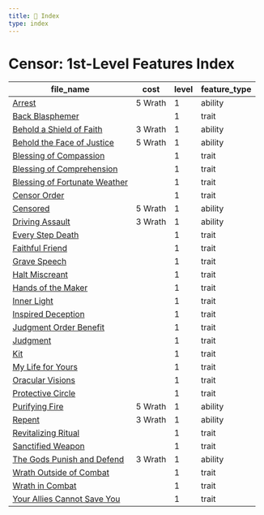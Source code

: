 ```yaml
---
title: 📑 Index
type: index
---
```


# Censor: 1st-Level Features Index

| file_name                                                               | cost    | level | feature_type |
| ----------------------------------------------------------------------- | ------- | ----- | ------------ |
| [Arrest](../Arrest)                                                     | 5 Wrath | 1     | ability      |
| [Back Blasphemer](../Back%20Blasphemer)                                 |         | 1     | trait        |
| [Behold a Shield of Faith](../Behold%20a%20Shield%20of%20Faith)         | 3 Wrath | 1     | ability      |
| [Behold the Face of Justice](../Behold%20the%20Face%20of%20Justice)     | 5 Wrath | 1     | ability      |
| [Blessing of Compassion](../Blessing%20of%20Compassion)                 |         | 1     | trait        |
| [Blessing of Comprehension](../Blessing%20of%20Comprehension)           |         | 1     | trait        |
| [Blessing of Fortunate Weather](../Blessing%20of%20Fortunate%20Weather) |         | 1     | trait        |
| [Censor Order](../Censor%20Order)                                       |         | 1     | trait        |
| [Censored](../Censored)                                                 | 5 Wrath | 1     | ability      |
| [Driving Assault](../Driving%20Assault)                                 | 3 Wrath | 1     | ability      |
| [Every Step Death](../Every%20Step%20Death)                             |         | 1     | trait        |
| [Faithful Friend](../Faithful%20Friend)                                 |         | 1     | trait        |
| [Grave Speech](../Grave%20Speech)                                       |         | 1     | trait        |
| [Halt Miscreant](../Halt%20Miscreant)                                   |         | 1     | trait        |
| [Hands of the Maker](../Hands%20of%20the%20Maker)                       |         | 1     | trait        |
| [Inner Light](../Inner%20Light)                                         |         | 1     | trait        |
| [Inspired Deception](../Inspired%20Deception)                           |         | 1     | trait        |
| [Judgment Order Benefit](../Judgment%20Order%20Benefit)                 |         | 1     | trait        |
| [Judgment](../Judgment)                                                 |         | 1     | trait        |
| [Kit](../Kit)                                                           |         | 1     | trait        |
| [My Life for Yours](../My%20Life%20for%20Yours)                         |         | 1     | trait        |
| [Oracular Visions](../Oracular%20Visions)                               |         | 1     | trait        |
| [Protective Circle](../Protective%20Circle)                             |         | 1     | trait        |
| [Purifying Fire](../Purifying%20Fire)                                   | 5 Wrath | 1     | ability      |
| [Repent](../Repent)                                                     | 3 Wrath | 1     | ability      |
| [Revitalizing Ritual](../Revitalizing%20Ritual)                         |         | 1     | trait        |
| [Sanctified Weapon](../Sanctified%20Weapon)                             |         | 1     | trait        |
| [The Gods Punish and Defend](../The%20Gods%20Punish%20and%20Defend)     | 3 Wrath | 1     | ability      |
| [Wrath Outside of Combat](../Wrath%20Outside%20of%20Combat)             |         | 1     | trait        |
| [Wrath in Combat](../Wrath%20in%20Combat)                               |         | 1     | trait        |
| [Your Allies Cannot Save You](../Your%20Allies%20Cannot%20Save%20You)   |         | 1     | trait        |
